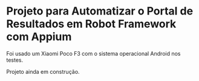 ﻿# Projeto para Automatizar o Portal de Resultados em Robot Framework com Appium
 Foi usado um Xiaomi Poco F3 com o sistema operacional Android nos testes.

Projeto ainda em construção.
